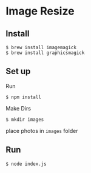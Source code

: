 # Image Resize 

## Install 

	$ brew install imagemagick
	$ brew install graphicsmagick

## Set up

Run

	$ npm install

Make Dirs
	
	$ mkdir images 

place photos in `images` folder

## Run

	$ node index.js


